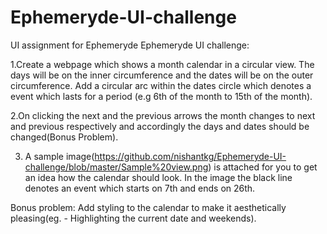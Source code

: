 # Ephemeryde-UI-challenge
UI assignment for Ephemeryde
Ephemeryde UI challenge:

1.Create a webpage which shows a month calendar in a circular view. The days will be on the inner circumference and the dates will be on the outer circumference. Add a circular arc within the dates circle which denotes a event which lasts for a period (e.g 6th of the month to 15th of the month).

2.On clicking the next and the previous arrows the month changes to next and previous respectively and accordingly the days and dates should be changed(Bonus Problem).
 
3. A sample image(https://github.com/nishantkg/Ephemeryde-UI-challenge/blob/master/Sample%20view.png) is attached for you to get an idea how the calendar should look. In the image the black line denotes an event which starts on 7th and ends on 26th.

Bonus problem:
Add styling to the calendar to make it aesthetically pleasing(eg. - Highlighting the current date and weekends).

